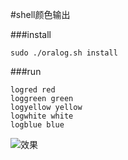 #shell颜色输出

###install
```shell
sudo ./oralog.sh install

```
###run
```shell
logred red
loggreen green
logyellow yellow
logwhite white
logblue blue
```

![效果](https://images.gitee.com/uploads/images/2018/1031/100704_897ea264_756402.png "屏幕截图.png")

